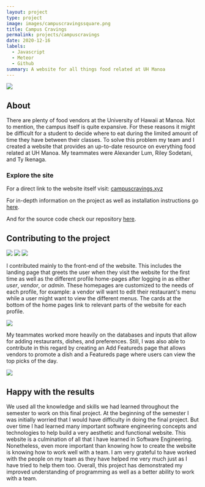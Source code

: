 ```yaml
---
layout: project
type: project
image: images/campuscravingssquare.png
title: Campus Cravings
permalink: projects/campuscravings
date: 2020-12-16
labels:
  - Javascript
  - Meteor
  - Github
summary: A website for all things food related at UH Manoa
---
```


<img class="ui large centered rounded image" src="../images/campuscravingslanding.jpg">

## About 

There are plenty of food vendors at the University of Hawaii at Manoa. Not to mention, the campus itself is quite expansive. For these reasons it might be difficult for a student to decide where to eat during the limited amount of time they have between their classes. To solve this problem my team and I created a website that provides an up-to-date resource on everything food related at UH Manoa. My teammates were Alexander Lum, Riley Sodetani, and Ty Ikenaga. 

### Explore the site

For a direct link to the website itself visit: [campuscravings.xyz](https://campuscravings.xyz/#/)

For in-depth information on the project as well as installation instructions go [here](https://campus-cravings.github.io/).

And for the source code check our repository [here](https://github.com/campus-cravings/campus-cravings).

## Contributing to the project

<div class="ui small rounded images">
  <img class="ui image" src="../images/campuscravingsuser.jpg">
  <img class="ui image" src="../images/campuscravingsvendor.png">
  <img class="ui image" src="../images/campuscravingsadmin.jpg">
</div>

I contributed mainly to the front-end of the website. This includes the landing page that greets the user when they visit the website for the first time as well as the different profile home-pages after logging in as either *user*, *vendor*, or *admin*. These homepages are customized to the needs of each profile, for example: a vendor will want to edit their restaurant's menu while a user might want to view the different menus. The cards at the bottom of the home pages link to relevant parts of the website for each profile. 

<img class="ui medium right floated rounded image" src="../images/campuscravingsfeatured.jpg">

My teammates worked more heavily on the databases and inputs that allow for adding restaurants, dishes, and preferences. Still, I was also able to contribute in this regard by creating an Add Featureds page that allows vendors to promote a dish and a Featureds page where users can view the top picks of the day. 

<img class="ui medium centered rounded image" src="../images/campuscravingsaddfeatured.png">

## Happy with the results

We used all the knowledge and skills we had learned throughout the semester to work on this final project. At the beginning of the semester I was initially worried that I would have difficulty in doing the final project. But over time I had learned many important software engineering concepts and technologies to help build a very aesthetic and functional website. This website is a culmination of all that I have learned in Software Engineering. Nonetheless, even more important than knowing how to create the website is knowing how to work well with a team. I am very grateful to have worked with the people on my team as they have helped me very much just as I have tried to help them too. Overall, this project has demonstrated my improved understanding of programming as well as a better ability to work with a team.